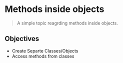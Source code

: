 # Methods inside objects

> A simple topic reagrding methods inside objects.

## Objectives

- Create Separte Classes/Objects
- Access methods from classes
